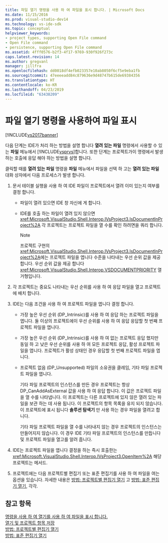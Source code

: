 ```yaml
---
title: 파일 열기 명령을 사용 하 여 파일을 표시 합니다. | Microsoft Docs
ms.date: 11/15/2016
ms.prod: visual-studio-dev14
ms.technology: vs-ide-sdk
ms.topic: conceptual
helpviewer_keywords:
- project types, supporting Open File command
- Open File command
- persistence, supporting Open File command
ms.assetid: 4fff0576-b2f3-4f17-9769-930f926f273c
caps.latest.revision: 14
ms.author: gregvanl
manager: jillfra
ms.openlocfilehash: dd0018df4efb023357e10ab8050f6cf5e9eba1fb
ms.sourcegitcommit: 47eeeeadd84c879636e9d48747b615de69384356
ms.translationtype: HT
ms.contentlocale: ko-KR
ms.lasthandoff: 04/23/2019
ms.locfileid: "63438209"
---
```

# <a name="displaying-files-by-using-the-open-file-command"></a>파일 열기 명령을 사용하여 파일 표시
[!INCLUDE[vs2017banner](../../includes/vs2017banner.md)]

다음 단계는 IDE가 처리 하는 방법을 설명 합니다 **열려 있는 파일** 명령에서 사용할 수 있는 **파일** 메뉴에서 [!INCLUDE[vsprvs](../../includes/vsprvs-md.md)]합니다. 또한 단계는 프로젝트가이 명령에서 발생 하는 호출에 응답 해야 하는 방법을 설명 합니다.  
  
 클릭할 때를 **열려 있는 파일** 명령을 **파일** 메뉴에서 파일을 선택 하 고는 **열려 있는 파일** 대화 상자에서 다음 프로세스가 발생 합니다.  
  
1. 문서 테이블 실행을 사용 하 여 IDE 파일이 프로젝트에서 열려 이미 있는지 여부를 결정 합니다.  
  
    - 파일이 열려 있으면 IDE 창 자신에 게 합니다.  
  
    - IDE를 호출 하는 파일이 열려 있지 않으면 <xref:Microsoft.VisualStudio.Shell.Interop.IVsProject3.IsDocumentInProject%2A> 각 프로젝트는 프로젝트 파일을 열 수를 확인 하려면을 쿼리 합니다.  
  
        > [!NOTE]
        > 프로젝트 구현의 <xref:Microsoft.VisualStudio.Shell.Interop.IVsProject3.IsDocumentInProject%2A>에는 프로젝트 파일을 엽니다 수준을 나타내는 우선 순위 값을 제공 합니다. 우선 순위 값을 제공 합니다 <xref:Microsoft.VisualStudio.Shell.Interop.VSDOCUMENTPRIORITY> 열거형입니다.  
  
2. 각 프로젝트는 중요도 나타내는 우선 순위를 사용 하 여 응답 파일을 열고 프로젝트에 배치 합니다.  
  
3. IDE는 다음 조건을 사용 하 여 프로젝트 파일을 엽니다 결정 합니다.  
  
    - 가장 높은 우선 순위 (DP_Intrinsic)를 사용 하 여 응답 하는 프로젝트 파일을 엽니다. 둘 이상의 프로젝트에이 우선 순위를 사용 하 여 응답 응답할 첫 번째 프로젝트 파일을 엽니다.  
  
    - 가장 높은 우선 순위 (DP_Intrinsic)를 사용 하 여 없는 프로젝트 응답 했지만 동일 하 고 낮은 우선 순위를 사용 하 여 모든 프로젝트 응답, 활성 프로젝트 파일을 엽니다. 프로젝트가 활성 상태인 경우 응답할 첫 번째 프로젝트 파일을 엽니다.  
  
    - 프로젝트 없음 (DP_Unsupported) 파일의 소유권을 클레임, 기타 파일 프로젝트 파일을 엽니다.  
  
         기타 파일 프로젝트의 인스턴스를 만든 경우 프로젝트는 항상 DP_CanAddAsExternal 값을 사용 하 여 응답 합니다. 이 값은 프로젝트 파일을 열 수를 나타냅니다. 이 프로젝트는 다른 프로젝트에 있지 않은 열려 있는 파일을 보관 하는 데 사용 됩니다. 이 프로젝트의 항목 목록을 유지 되지 않습니다. 이 프로젝트에 표시 됩니다 **솔루션 탐색기** 만 사용 하는 경우 파일을 열려고 합니다.  
  
         기타 파일 프로젝트 파일을 열 수를 나타내지 않는 경우 프로젝트의 인스턴스는 만들어지지 않습니다. 이 경우 IDE 기타 파일 프로젝트의 인스턴스를 만듭니다 및 프로젝트 파일을 열고를 알려 줍니다.  
  
4. IDE는 프로젝트 파일을 엽니다 결정을 하는 즉시 호출한는 <xref:Microsoft.VisualStudio.Shell.Interop.IVsProject3.OpenItem%2A> 해당 프로젝트는 메서드.  
  
5. 프로젝트에는 다음 프로젝트별 편집기 또는 표준 편집기를 사용 하 여 파일을 여는 옵션을 있습니다. 자세한 내용은 [방법: 프로젝트별 편집기 열기](../../extensibility/how-to-open-project-specific-editors.md) 고 [방법: 표준 편집기 열기](../../extensibility/how-to-open-standard-editors.md), 각각.  
  
## <a name="see-also"></a>참고 항목  
 [명령을 사용 하 여 열기를 사용 하 여 파일을 표시 합니다.](../../extensibility/internals/displaying-files-by-using-the-open-with-command.md)   
 [열기 및 프로젝트 항목 저장](../../extensibility/internals/opening-and-saving-project-items.md)   
 [방법: 프로젝트별 편집기 열기](../../extensibility/how-to-open-project-specific-editors.md)   
 [방법: 표준 편집기 열기](../../extensibility/how-to-open-standard-editors.md)
